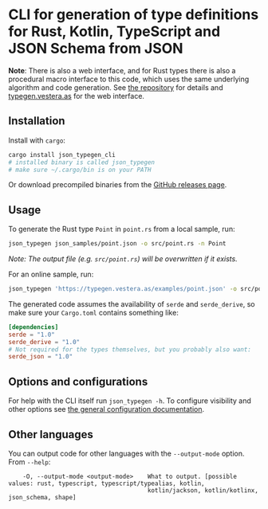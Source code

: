 # CLI for generation of type definitions for Rust, Kotlin, TypeScript and JSON Schema from JSON

**Note**: There is also a web interface, and for Rust types there is also a
procedural macro interface to this code, which uses
the same underlying algorithm and code generation. See
[the repository](https://github.com/evestera/json_typegen) for details
and [typegen.vestera.as](https://typegen.vestera.as) for the web interface.


## Installation

Install with `cargo`:

```sh
cargo install json_typegen_cli
# installed binary is called json_typegen
# make sure ~/.cargo/bin is on your PATH
```

Or download precompiled binaries from the
[GitHub releases page](https://github.com/evestera/json_typegen/releases).

## Usage

To generate the Rust type `Point` in `point.rs` from a local sample, run:

```sh
json_typegen json_samples/point.json -o src/point.rs -n Point
```

*Note: The output file (e.g. `src/point.rs`) will be overwritten if it exists.*

For an online sample, run:

```sh
json_typegen 'https://typegen.vestera.as/examples/point.json' -o src/point.rs -n Point
```

The generated code assumes the availability of `serde` and `serde_derive`, so
make sure your `Cargo.toml` contains something like:

```toml
[dependencies]
serde = "1.0"
serde_derive = "1.0"
# Not required for the types themselves, but you probably also want:
serde_json = "1.0"
```

## Options and configurations

For help with the CLI itself run `json_typegen -h`. To configure visibility and
other options see [the general configuration documentation](../CONFIGURATION.md).

## Other languages

You can output code for other languages with the `--output-mode` option. From `--help`:

```
    -O, --output-mode <output-mode>    What to output. [possible values: rust, typescript, typescript/typealias, kotlin,
                                       kotlin/jackson, kotlin/kotlinx, json_schema, shape]
```
